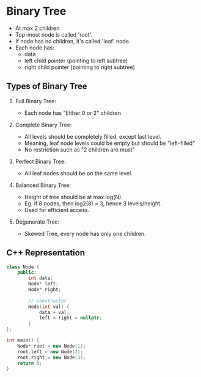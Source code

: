 # Binary Tree

- At max 2 children
- Top-most node is called 'root'.
- If node has no children, it's called 'leaf' node.
- Each node has:
  - data
  - left child pointer (pointing to left subtree)
  - right child pointer (pointing to right subtree)

## Types of Binary Tree
1. Full Binary Tree:
   - Each node has "Either 0 or 2" children

2. Complete Binary Tree:
   - All levels should be completely filled, except last level.
   - Meaning, leaf node levels could be empty but should be "left-filled"
   - No restriction such as "2 children are must"

3. Perfect Binary Tree:
    - All leaf nodes should be on the same level.

4. Balanced Binary Tree:
    - Height of tree should be at max log(N).
    - Eg. if 8 nodes, then log2(8) = 3, hence 3 levels/height.
    - Used for efficient access.

5. Degenerate Tree:
    - Skewed Tree, every node has only one children.

## C++ Representation
```cpp
class Node {
    public:
        int data;
        Node* left;
        Node* right;
    
        // constructor
        Node(int val) {
            data = val;
            left = right = nullptr;
        }
};

int main() {
    Node* root = new Node(1);
    root.left = new Node(2);
    root.right = new Node(3);
    return 0;
}
```

## 